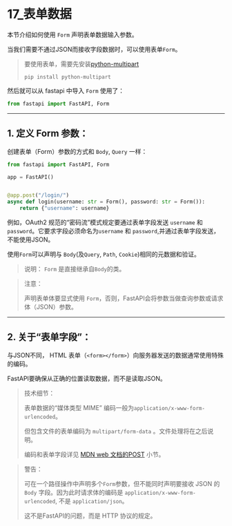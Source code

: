 # 17_表单数据

本节介绍如何使用 `Form` 声明表单数据输入参数。

当我们需要不通过JSON而接收字段数据时，可以使用表单`Form`。

> 要使用表单，需要先安装[python-multipart](https://andrew-d.github.io/python-multipart/)
>
> `pip install python-multipart`

然后就可以从 fastapi 中导入 `Form` 使用了：

```python
from fastapi import FastAPI, Form
```

---

## 1. 定义 Form 参数：

创建表单（Form）参数的方式和 `Body`, `Query` 一样：

```python
from fastapi import FastAPI, Form

app = FastAPI()


@app.post("/login/")
async def login(username: str = Form(), password: str = Form()):
    return {"username": username}
```

例如，OAuth2 规范的“密码流”模式规定要通过表单字段发送 `username` 和 `password`。它要求字段必须命名为`username` 和 `password`,并通过表单字段发送，不能使用JSON。

使用`Form`可以声明与 `Body`(及`Query`, `Path`, `Cookie`)相同的元数据和验证。

> 说明： `Form` 是直接继承自`Body`的类。

> 注意：
> 
> 声明表单体要显式使用 `Form`，否则，FastAPI会将参数当做查询参数或请求体（JSON）参数。

---

## 2. 关于“表单字段”：

与JSON不同， HTML 表单（`<form></form>`）向服务器发送的数据通常使用特殊的编码。

FastAPI要确保从正确的位置读取数据，而不是读取JSON。

> 技术细节：
> 
> 表单数据的“媒体类型 MIME” 编码一般为`application/x-www-form-urlencoded`。
>
> 但包含文件的表单编码为 `multipart/form-data` 。文件处理将在之后说明。
>
> 编码和表单字段详见 [MDN web 文档的POST](https://developer.mozilla.org/zh-CN/docs/Web/HTTP/Methods/POST) 小节。

> 警告：
> 
> 可在一个路径操作中声明多个`Form`参数，但不能同时声明要接收 JSON 的 `Body` 字段。因为此时请求体的编码是 `application/x-www-form-urlencoded`, 不是 `application/json`。
>
> 这不是FastAPI的问题，而是 HTTP 协议的规定。
